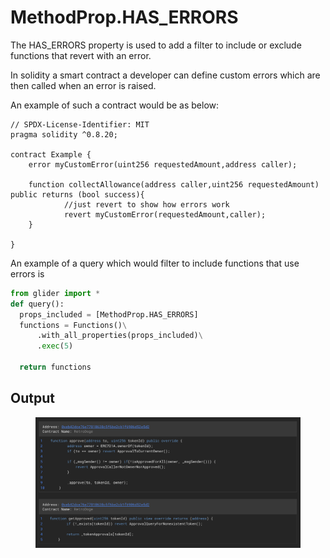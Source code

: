 # MethodProp.HAS\_ERRORS

The HAS\_ERRORS property is used to add a filter to include or exclude functions that revert with an error.

In solidity a smart contract a developer can define custom errors which are then called when an error is raised.

An example of such a contract would be as below:

```solidity
// SPDX-License-Identifier: MIT
pragma solidity ^0.8.20;

contract Example {
    error myCustomError(uint256 requestedAmount,address caller);

    function collectAllowance(address caller,uint256 requestedAmount) public returns (bool success){
            //just revert to show how errors work
            revert myCustomError(requestedAmount,caller);
    }

}
```

An example of a query which would filter to include functions that use errors is&#x20;

```python
from glider import *
def query():
  props_included = [MethodProp.HAS_ERRORS]
  functions = Functions()\
      .with_all_properties(props_included)\
      .exec(5)

  return functions
```

## Output

<figure><img src="../../../.gitbook/assets/image (3) (1) (1) (1).png" alt=""><figcaption></figcaption></figure>
